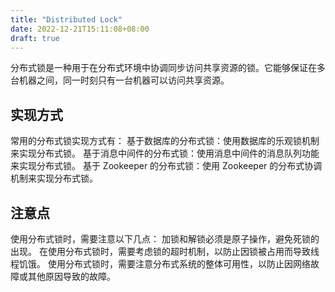 ```yaml
---
title: "Distributed Lock"
date: 2022-12-21T15:11:08+08:00
draft: true
---
```


分布式锁是一种用于在分布式环境中协调同步访问共享资源的锁。它能够保证在多台机器之间，同一时刻只有一台机器可以访问共享资源。

## 实现方式

常用的分布式锁实现方式有：
基于数据库的分布式锁：使用数据库的乐观锁机制来实现分布式锁。
基于消息中间件的分布式锁：使用消息中间件的消息队列功能来实现分布式锁。
基于 Zookeeper 的分布式锁：使用 Zookeeper 的分布式协调机制来实现分布式锁。

## 注意点

使用分布式锁时，需要注意以下几点：
加锁和解锁必须是原子操作，避免死锁的出现。
在使用分布式锁时，需要考虑锁的超时机制，以防止因锁被占用而导致线程饥饿。
使用分布式锁时，需要注意分布式系统的整体可用性，以防止因网络故障或其他原因导致的故障。


